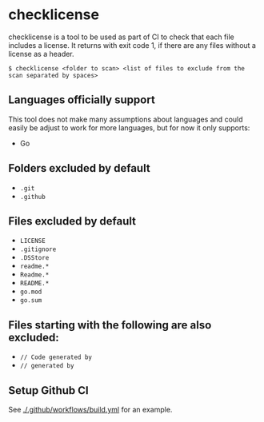 # checklicense

checklicense is a tool to be used as part of CI to check that each file includes a license.
It returns with exit code 1, if there are any files without a license as a header.

```
$ checklicense <folder to scan> <list of files to exclude from the scan separated by spaces>
```

## Languages officially support

This tool does not make many assumptions about languages and could easily be adjust to work for more languages, but for now it only supports:

* Go

## Folders excluded by default

* `.git`
* `.github`

## Files excluded by default

* `LICENSE`
* `.gitignore`
* `.DSStore`
* `readme.*`
* `Readme.*`
* `README.*`
* `go.mod`
* `go.sum`

## Files starting with the following are also excluded:

* `// Code generated by`
* `// generated by`

## Setup Github CI

See [./.github/workflows/build.yml](./.github/workflows/build.yml) for an example.
